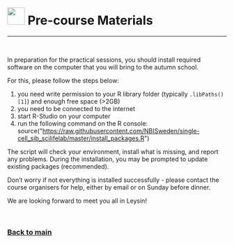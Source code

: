 # <img border="0" src="https://www.svgrepo.com/show/19652/maths-class-materials-cross-of-a-pencil-and-a-ruler.svg" width="40" height="40"> Pre-course Materials

***

<br/>

In preparation for the practical sessions, you should install required software on the computer that you will bring to the autumn school.

For this, please follow the steps below:
1. you need write permission to your R library folder (typically `.libPaths()[1]`) and enough free space (>2GB)
2. you need to be connected to the internet 
3. start R-Studio on your computer
4. run the following command on the R console:
  source("https://raw.githubusercontent.com/NBISweden/single-cell_sib_scilifelab/master/install_packages.R")

The script will check your environment, install what is missing, and report any problems.
During the installation, you may be prompted to update existing packages (recommended).

Don’t worry if not everything is installed successfully - please contact the course organisers for help, either by email or on Sunday before dinner.

We are looking forward to meet you all in Leysin!

<br/>

### [Back to main](README.md)
